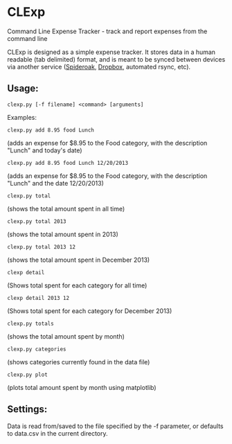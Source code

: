 CLExp
=====

Command Line Expense Tracker - track and report expenses from the command line

CLExp is designed as a simple expense tracker. It stores data in a human
readable (tab delimited) format, and is meant to be synced between devices
via another service ([Spideroak](http://www.spideroak.com/),
[Dropbox](http://www.dropbox.com/), automated rsync, etc).


Usage:
-------------
    clexp.py [-f filename] <command> [arguments]

Examples:

    clexp.py add 8.95 food Lunch
(adds an expense for $8.95 to the Food category, with the description "Lunch"
and today's date)

    clexp.py add 8.95 food Lunch 12/20/2013
(adds an expense for $8.95 to the Food category, with the description "Lunch"
and the date 12/20/2013)

    clexp.py total
(shows the total amount spent in all time)

    clexp.py total 2013
(shows the total amount spent in 2013)

    clexp.py total 2013 12
(shows the total amount spent in December 2013)

    clexp detail
(Shows total spent for each category for all time)

    clexp detail 2013 12
(Shows total spent for each category for December 2013)

    clexp.py totals
(shows the total amount spent by month)

    clexp.py categories
(shows categories currently found in the data file)

    clexp.py plot
(plots total amount spent by month using matplotlib)


Settings:
-------------
Data is read from/saved to the file specified by the -f parameter, or defaults
to data.csv in the current directory.